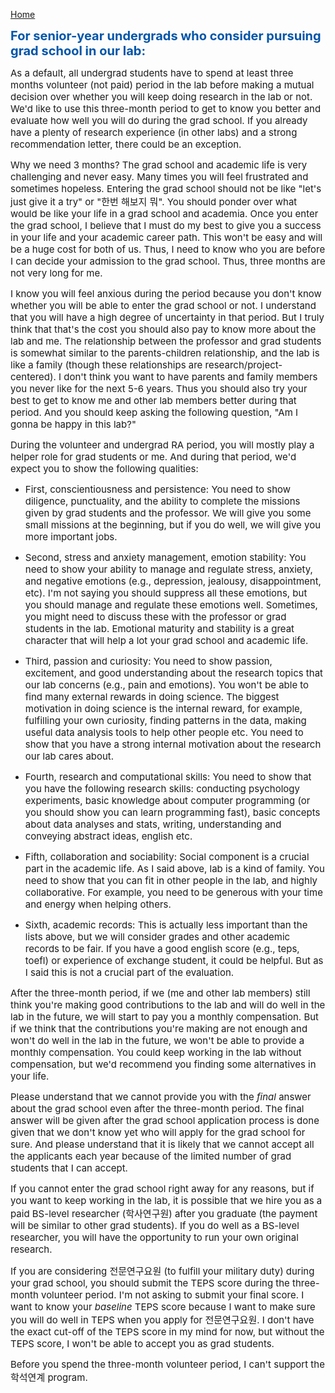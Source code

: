 [Home](/jobs/)

<b><span style="font-size: 20px !important; color: #0055A9;">For senior-year undergrads who consider pursuing grad school in our lab:</span></b>

<span style="font-size: 15px !important;">As a default, all undergrad students have to spend at least three months volunteer (not paid) period in the lab before making a mutual decision over whether you will keep doing research in the lab or not. We'd like to use this three-month period to get to know you better and evaluate how well you will do during the grad school. If you already have a plenty of research experience (in other labs) and a strong recommendation letter, there could be an exception.</span>

<span style="font-size: 15px !important;">Why we need 3 months? The grad school and academic life is very challenging and never easy. Many times you will feel frustrated and sometimes hopeless. Entering the grad school should not be like "let's just give it a try" or "한번 해보지 뭐". You should ponder over what would be like your life in a grad school and academia. Once you enter the grad school, I believe that I must do my best to give you a success in your life and your academic career path. This won't be easy and will be a huge cost for both of us. Thus, I need to know who you are before I can decide your admission to the grad school. Thus, three months are not very long for me. </span>

<span style="font-size: 15px !important;">I know you will feel anxious during the period because you don't know whether you will be able to enter the grad school or not. I understand that you will have a high degree of uncertainty in that period. But I truly think that that's the cost you should also pay to know more about the lab and me. The relationship between the professor and grad students is somewhat similar to the parents-children relationship, and the lab is like a family (though these relationships are research/project-centered). I don't think you want to have parents and family members you never like for the next 5-6 years. Thus you should also try your best to get to know me and other lab members better during that period. And you should keep asking the following question, "Am I gonna be happy in this lab?"</span>

<span style="font-size: 15px !important;">During the volunteer and undergrad RA period, you will mostly play a helper role for grad students or me. And during that period, we'd expect you to show the following qualities:</span>

- <span style="font-size: 15px !important;">First, conscientiousness and persistence: You need to show diligence, punctuality, and the ability to complete the missions given by grad students and the professor. We will give you some small missions at the beginning, but if you do well, we will give you more important jobs. </span>

- <span style="font-size: 15px !important;">Second, stress and anxiety management, emotion stability: You need to show your ability to manage and regulate stress, anxiety, and negative emotions (e.g., depression, jealousy, disappointment, etc). I'm not saying you should suppress all these emotions, but you should manage and regulate these emotions well. Sometimes, you might need to discuss these with the professor or grad students in the lab. Emotional maturity and stability is a great character that will help a lot your grad school and academic life. </span>

- <span style="font-size: 15px !important;">Third, passion and curiosity: You need to show passion, excitement, and good understanding about the research topics that our lab concerns (e.g., pain and emotions). You won't be able to find many external rewards in doing science. The biggest motivation in doing science is the internal reward, for example, fulfilling your own curiosity, finding patterns in the data, making useful data analysis tools to help other people etc. You need to show that you have a strong internal motivation about the research our lab cares about.</span>

- <span style="font-size: 15px !important;">Fourth, research and computational skills: You need to show that you have the following research skills: conducting psychology experiments, basic knowledge about computer programming (or you should show you can learn programming fast), basic concepts about data analyses and stats, writing, understanding and conveying abstract ideas, english etc. </span>

- <span style="font-size: 15px !important;">Fifth, collaboration and sociability: Social component is a crucial part in the academic life. As I said above, lab is a kind of family. You need to show that you can fit in other people in the lab, and highly collaborative. For example, you need to be generous with your time and energy when helping others.</span>

- <span style="font-size: 15px !important;">Sixth, academic records: This is actually less important than the lists above, but we will consider grades and other academic records to be fair. If you have a good english score (e.g., teps, toefl) or experience of exchange student, it could be helpful. But as I said this is not a crucial part of the evaluation.</span>

<span style="font-size: 15px !important;">After the three-month period, if we (me and other lab members) still think you're making good contributions to the lab and will do well in the lab in the future, we will start to pay you a monthly compensation. But if we think that the contributions you're making are not enough and won't do well in the lab in the future, we won't be able to provide a monthly compensation. You could keep working in the lab without compensation, but we'd recommend you finding some alternatives in your life. </span>

<span style="font-size: 15px !important;">Please understand that we cannot provide you with the *final* answer about the grad school even after the three-month period. The final answer will be given after the grad school application process is done given that we don't know yet who will apply for the grad school for sure. And please understand that it is likely that we cannot accept all the applicants each year because of the limited number of grad students that I can accept.</span>

<span style="font-size: 15px !important;">If you cannot enter the grad school right away for any reasons, but if you want to keep working in the lab, it is possible that we hire you as a paid BS-level researcher (학사연구원) after you graduate (the payment will be similar to other grad students). If you do well as a BS-level researcher, you will have the opportunity to run your own original research.</span>

<span style="font-size: 15px !important;">If you are considering 전문연구요원 (to fulfill your military duty) during your grad school, you should submit the TEPS score during the three-month volunteer period. I'm not asking to submit your final score. I want to know your *baseline* TEPS score because I want to make sure you will do well in TEPS when you apply for 전문연구요원. I don't have the exact cut-off of the TEPS score in my mind for now, but without the TEPS score, I won't be able to accept you as grad students.</span> 

<span style="font-size: 15px !important;">Before you spend the three-month volunteer period, I can't support the 학석연계 program.</span>